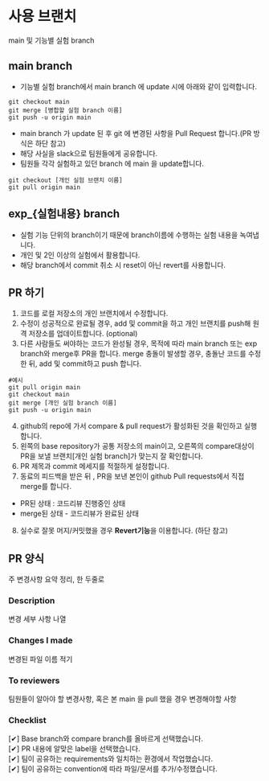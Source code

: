 # 사용 브랜치

main 및 기능별 실험 branch

## main branch

- 기능별 실험 branch에서 main branch 에 update 시에 아래와 같이 입력합니다.

```commandLine
git checkout main
git merge [병합할 실험 branch 이름]
git push -u origin main
```

- main branch 가 update 된 후 git 에 변경된 사항을 Pull Request 합니다.(PR 방식은 하단 참고)
- 해당 사실을 slack으로 팀원들에게 공유합니다.
- 팀원들 각각 실험하고 있던 branch 에 main 을 update합니다.

```commandLine
git checkout [개인 실험 브랜치 이름]
git pull origin main
```

## exp\_{실험내용} branch

- 실험 기능 단위의 branch이기 때문에 branch이름에 수행하는 실험 내용을 녹여냅니다.
- 개인 및 2인 이상의 실험에서 활용합니다.
- 해당 branch에서 commit 취소 시 reset이 아닌 revert를 사용합니다.

## PR 하기

1. 코드를 로컬 저장소의 개인 브랜치에서 수정합니다.
2. 수정이 성공적으로 완료될 경우, add 및 commit을 하고 개인 브랜치를 push해 원격 저장소를 업데이트합니다. (optional)
3. 다른 사람들도 써야하는 코드가 완성될 경우, 목적에 따라 main branch 또는 exp branch와 merge후 PR을 합니다. merge 충돌이 발생할 경우, 충돌난 코드를 수정한 뒤, add 및 commit하고 push 합니다.

```commandLine
#예시
git pull origin main
git checkout main
git merge [개인 실험 branch 이름]
git push -u origin main
```

4. github의 repo에 가서 compare & pull request가 활성화된 것을 확인하고 실행합니다.
5. 왼쪽의 base repository가 공통 저장소의 main이고, 오른쪽의 compare대상이 PR을 보낼 브랜치[개인 실험 branch]가 맞는지 잘 확인합니다.
6. PR 제목과 commit 메세지를 적절하게 설정합니다.
7. 동료의 피드백을 받은 뒤 , PR을 보낸 본인이 github Pull requests에서 직접 merge를 합니다.

- PR된 상태 : 코드리뷰 진행중인 상태
- merge된 상태 - 코드리뷰가 완료된 상태

8. 실수로 잘못 머지/커밋했을 경우 **Revert기능**을 이용합니다. (하단 참고)

## PR 양식

주 변경사항 요약 정리, 한 두줄로

### **Description**

변경 세부 사항 나열

### **Changes I made**

변경된 파일 이름 적기

### **To reviewers**

팀원들이 알아야 할 변경사항, 혹은 본 main 을 pull 했을 경우 변경해야할 사항

### **Checklist**

[✔] Base branch와 compare branch를 올바르게 선택했습니다.  
[✔] PR 내용에 알맞은 label을 선택했습니다.  
[✔] 팀이 공유하는 requirements와 일치하는 환경에서 작업했습니다.  
[✔] 팀이 공유하는 convention에 따라 파일/문서를 추가/수정했습니다.
